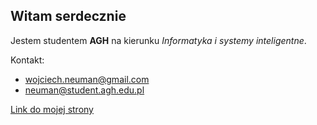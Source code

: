 ## Witam serdecznie

Jestem studentem **AGH** na kierunku _Informatyka i systemy inteligentne_.

Kontakt:
* wojciech.neuman@gmail.com
* neuman@student.agh.edu.pl

[Link do mojej strony](https://wojciechneuman.github.io/)
